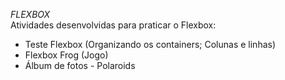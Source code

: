 *FLEXBOX*
<br/>
Atividades desenvolvidas para praticar o Flexbox:
<br/>
- Teste Flexbox (Organizando os containers; Colunas e linhas)
- Flexbox Frog (Jogo)
- Álbum de fotos - Polaroids 
